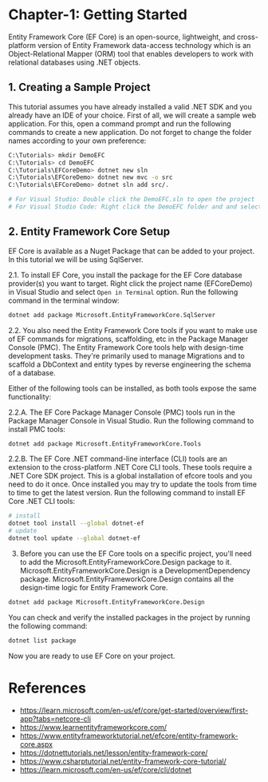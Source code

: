 ﻿# Chapter-1: Getting Started

Entity Framework Core (EF Core) is an open-source, lightweight, and cross-platform version of Entity Framework data-access technology which is an Object-Relational Mapper (ORM) tool that enables developers to work with relational databases using .NET objects. 

## 1. Creating a Sample Project

This tutorial assumes you have already installed a valid .NET SDK and you already have an IDE of your choice. 
First of all, we will create a sample web application. For this, open a command prompt and run the following commands to create a new application. Do not forget to change the folder names according to your own preference:

``` bash
C:\Tutorials> mkdir DemoEFC
C:\Tutorials> cd DemoEFC
C:\Tutorials\EFCoreDemo> dotnet new sln
C:\Tutorials\EFCoreDemo> dotnet new mvc -o src
C:\Tutorials\EFCoreDemo> dotnet sln add src/.

# For Visual Studio: Double click the DemoEFC.sln to open the project
# For Visual Studio Code: Right click the DemoEFC folder and and select Open with VSCode (or type 'code .' in command prompt in DemoEFC folder)
```

## 2. Entity Framework Core Setup

EF Core is available as a Nuget Package that can be added to your project. In this tutorial we will be using SqlServer.

2.1. To install EF Core, you install the package for the EF Core database provider(s) you want to target. Right click the project name (EFCoreDemo) in Visual Studio and select `Open in Terminal` option. Run the following command in the terminal window:

``` bash
dotnet add package Microsoft.EntityFrameworkCore.SqlServer
```

2.2. You also need the Entity Framework Core tools if you want to make use of EF commands for migrations, scaffolding, etc in the Package Manager Console (PMC). The Entity Framework Core tools help with design-time development tasks. They're primarily used to manage Migrations and to scaffold a DbContext and entity types by reverse engineering the schema of a database. 

Either of the following tools can be installed, as both tools expose the same functionality:

2.2.A. The EF Core Package Manager Console (PMC) tools run in the Package Manager Console in Visual Studio. Run the following command to install PMC tools:

``` bash
dotnet add package Microsoft.EntityFrameworkCore.Tools
```

2.2.B. The EF Core .NET command-line interface (CLI) tools are an extension to the cross-platform .NET Core CLI tools. These tools require a .NET Core SDK project. This is a global installation of efcore tools and you need to do it once. Once installed you may try to update the tools from time to time to get the latest version. Run the following command to install EF Core .NET CLI tools:

``` bash
# install
dotnet tool install --global dotnet-ef
# update
dotnet tool update --global dotnet-ef
```

3) Before you can use the EF Core tools on a specific project, you'll need to add the Microsoft.EntityFrameworkCore.Design package to it. Microsoft.EntityFrameworkCore.Design is a DevelopmentDependency package. Microsoft.EntityFrameworkCore.Design contains all the design-time logic for Entity Framework Core.

``` bash
dotnet add package Microsoft.EntityFrameworkCore.Design
```

You can check and verify the installed packages in the project by running the following command:

``` bash
dotnet list package
``` 

Now you are ready to use EF Core on your project.

# References

* <a href="https://learn.microsoft.com/en-us/ef/core/get-started/overview/first-app?tabs=netcore-cli" target="_blank">https://learn.microsoft.com/en-us/ef/core/get-started/overview/first-app?tabs=netcore-cli</a>
* <a href="https://www.learnentityframeworkcore.com/" target="_blank">https://www.learnentityframeworkcore.com/</a>
* <a href="https://www.entityframeworktutorial.net/efcore/entity-framework-core.aspx" target="_blank">https://www.entityframeworktutorial.net/efcore/entity-framework-core.aspx</a>
* <a href="https://dotnettutorials.net/lesson/entity-framework-core/" target="_blank">https://dotnettutorials.net/lesson/entity-framework-core/</a>
* <a href="https://www.csharptutorial.net/entity-framework-core-tutorial/" target="_blank">https://www.csharptutorial.net/entity-framework-core-tutorial/</a>
* <a href="https://learn.microsoft.com/en-us/ef/core/cli/dotnet" target="_blank">https://learn.microsoft.com/en-us/ef/core/cli/dotnet</a>